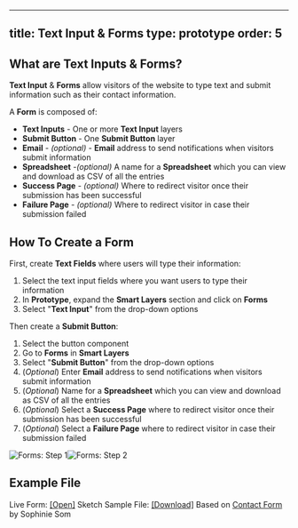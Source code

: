 
---
title: Text Input & Forms
type: prototype
order: 5
---
## What are Text Inputs & Forms?

**Text Input** & **Forms** allow visitors of the website to type text and submit information such as their contact information.

A **Form** is composed of:

* **Text Inputs** - One or more **Text Input** layers
* **Submit Button** - One **Submit Button** layer
* **Email** - *(optional)* -  **Email** address to send notifications when visitors submit information
* **Spreadsheet** -*(optional)* A name for a **Spreadsheet** which you can view and download as CSV of all the entries
* **Success Page** - *(optional)* Where to redirect visitor once their submission has been successful
* **Failure Page** - *(optional)* Where to redirect visitor in case their submission failed

## How To Create a Form
First, create **Text Fields** where users will type their information:
 1. Select the text input fields where you want users to type their information
 2. In **Prototype**, expand the **Smart Layers** section and click on **Forms**
 3. Select "**Text Input**" from the drop-down options
 
Then create a **Submit Button**:
 1. Select the button component
 2. Go to **Forms** in **Smart Layers**
 3. Select "**Submit Button**" from the drop-down options
 4. (*Optional*)  Enter **Email** address to send notifications when visitors submit information
 5. (*Optional*)  Name for a **Spreadsheet** which you can view and download as CSV of all the entries
 6. (*Optional*)  Select a **Success Page**    where to redirect visitor once their submission has been successful
 7. (*Optional*) Select a **Failure Page** where to redirect visitor in case their submission failed

![Forms: Step 1](http://f.cl.ly/items/0R0t3A3S2x2L1q3f2K2d/Form%20Text%20Input%20%28Step%201%29.gif)![Forms: Step 2](http://f.cl.ly/items/3f2q3F2T3N2U2i1f0O3b/Form%20Submit%20Button%20%28Step%202%29.gif)

## Example File
Live Form: [[Open]](https://launchpad.animaapp.com/contact-form-example/contactform)
Sketch Sample File: [[Download]](https://www.dropbox.com/s/j0j49efrfycuhz0/Sophinie-Form-Free.sketch?dl=1)
Based on [Contact Form](https://dribbble.com/shots/2082441-Contact-Form-free-sketch-file) by Sophinie Som
